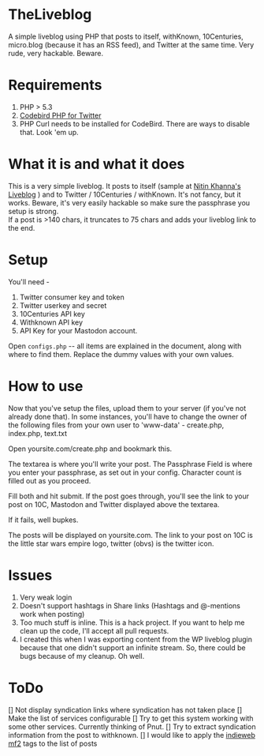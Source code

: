 TheLiveblog
===========

  A simple liveblog using PHP that posts to itself, withKnown, 10Centuries, micro.blog (because it has an RSS feed), and Twitter at the same time. Very rude, very hackable. Beware.

Requirements
============

1. PHP > 5.3 
2. [Codebird PHP for Twitter](https://github.com/jublonet/codebird-php)
3. PHP Curl needs to be installed for CodeBird. There are ways to disable that. Look 'em up. 

What it is and what it does
===========================

  This is a very simple liveblog. It posts to itself (sample at [Nitin Khanna's Liveblog](http://liveblog.nitinkhanna.com/) ) and to Twitter / 10Centuries / withKnown.
  It's not fancy, but it works. Beware, it's very easily hackable so make sure the passphrase you setup is strong.  
  If a post is >140 chars, it truncates to 75 chars and adds your liveblog link to the end.


Setup
=====

  You'll need -  
  
  1. Twitter consumer key and token
  2. Twitter userkey and secret
  2. 10Centuries API key 
  3. Withknown API key
  4. API Key for your Mastodon account. 
  
  Open `configs.php` -- all items are explained in the document, along with where to find them. Replace the dummy values with your own values.
  
How to use
==========
  Now that you've setup the files, upload them to your server (if you've not already done that). In some instances, you'll have to change the owner of the following files from your own user to 'www-data' - create.php, index.php, text.txt
  
  Open yoursite.com/create.php and bookmark this.

  The textarea is where you'll write your post. The Passphrase Field is where you enter your passphrase, as set out in your config. Character count is filled out as you proceed.
  
  Fill both and hit submit. If the post goes through, you'll see the link to your post on 10C, Mastodon and Twitter displayed above the textarea.
  
  If it fails, well bupkes.
  
  The posts will be displayed on yoursite.com. The link to your post on 10C is the little star wars empire logo, twitter (obvs) is the twitter icon.   

Issues
======
  1. Very weak login  
  2. Doesn't support hashtags in Share links (Hashtags and @-mentions work when posting)  
  3. Too much stuff is inline. This is a hack project. If you want to help me clean up the code, I'll accept all pull requests.  
  4. I created this when I was exporting content from the WP liveblog plugin because that one didn't support an infinite stream. So, there could be bugs because of my cleanup. Oh well.

ToDo
====

[] Not display syndication links where syndication has not taken place
[] Make the list of services configurable
[] Try to get this system working with some other services. Currently thinking of Pnut.
[] Try to extract syndication information from the post to withknown.
[] I would like to apply the [indieweb mf2](https://indieweb.org/microformats) tags to the list of posts
